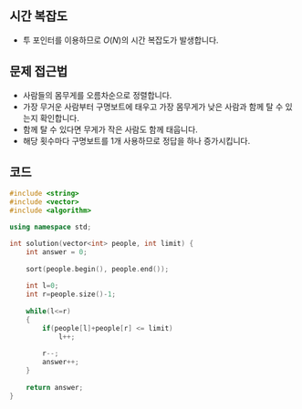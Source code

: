 ## 시간 복잡도
 - 투 포인터를 이용하므로 $O(N)$의 시간 복잡도가 발생합니다.


## 문제 접근법
 - 사람들의 몸무게를 오름차순으로 정렬합니다.
 - 가장 무거운 사람부터 구명보트에 태우고 가장 몸무게가 낮은 사람과 함께 탈 수 있는지 확인합니다.
 - 함께 탈 수 있다면 무게가 작은 사람도 함께 태웁니다.
 - 해당 횟수마다 구명보트를 1개 사용하므로 정답을 하나 증가시킵니다.


## 코드

```cpp
#include <string>
#include <vector>
#include <algorithm>

using namespace std;

int solution(vector<int> people, int limit) {
    int answer = 0;
    
    sort(people.begin(), people.end());
    
    int l=0;
    int r=people.size()-1;
    
    while(l<=r)
    {
        if(people[l]+people[r] <= limit)
            l++;
        
        r--;
        answer++;
    }
    
    return answer;
}
```